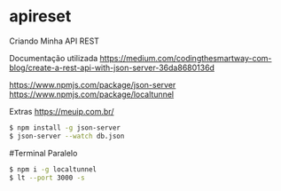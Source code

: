# apireset

Criando Minha API REST

Documentação utilizada
https://medium.com/codingthesmartway-com-blog/create-a-rest-api-with-json-server-36da8680136d

https://www.npmjs.com/package/json-server
https://www.npmjs.com/package/localtunnel

Extras
https://meuip.com.br/

```Bash
$ npm install -g json-server
$ json-server --watch db.json
```
#Terminal Paralelo

```Bash
$ npm i -g localtunnel
$ lt --port 3000 -s
```